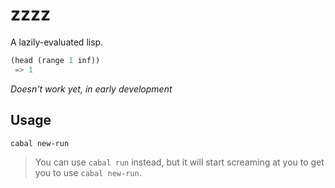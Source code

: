 # zzzz

A lazily-evaluated lisp.

```lisp
(head (range 1 inf))
 => 1
```

_Doesn't work yet, in early development_

## Usage

```bash
cabal new-run
```

 > You can use `cabal run` instead, but it will start screaming at you to get you to use `cabal new-run`.
